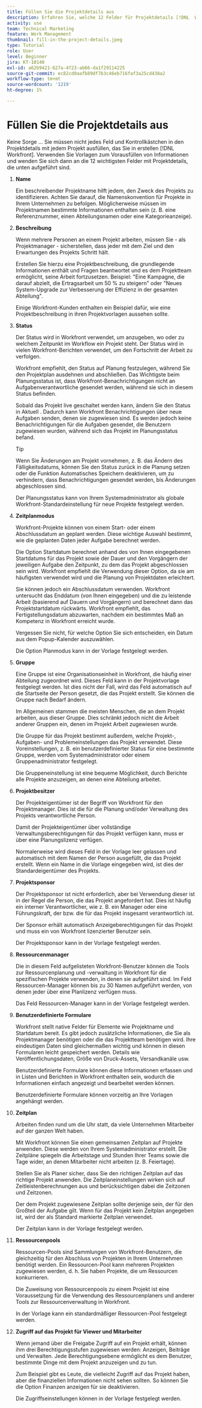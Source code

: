 ```yaml
---
title: Füllen Sie die Projektdetails aus
description: Erfahren Sie, welche 12 Felder für Projektdetails [!DNL  Workfront] empfiehlt, beim Erstellen eines Projekts auszufüllen.
activity: use
team: Technical Marketing
feature: Work Management
thumbnail: fill-in-the-project-details.jpeg
type: Tutorial
role: User
level: Beginner
jira: KT-10140
exl-id: a62b9421-627a-4f23-ab66-da1f29114225
source-git-commit: ec82cd0aafb89df7b3c46eb716faf3a25cd438a2
workflow-type: tm+mt
source-wordcount: '1219'
ht-degree: 1%

---
```


# Füllen Sie die Projektdetails aus

Keine Sorge ... Sie müssen nicht jedes Feld und Kontrollkästchen in den Projektdetails mit jedem Projekt ausfüllen, das Sie in erstellen [!DNL  Workfront]. Verwenden Sie Vorlagen zum Vorausfüllen von Informationen und wenden Sie sich dann an die 12 wichtigsten Felder mit Projektdetails, die unten aufgeführt sind.

1. **Name**

   Ein beschreibender Projektname hilft jedem, den Zweck des Projekts zu identifizieren. Achten Sie darauf, die Namenskonvention für Projekte in Ihrem Unternehmen zu befolgen. Möglicherweise müssen im Projektnamen bestimmte Informationen enthalten sein (z. B. eine Referenznummer, einen Abteilungsnamen oder eine Kategorieanzeige).


1. **Beschreibung**

   Wenn mehrere Personen an einem Projekt arbeiten, müssen Sie - als Projektmanager - sicherstellen, dass jeder mit dem Ziel und den Erwartungen des Projekts Schritt hält.

   Erstellen Sie hierzu eine Projektbeschreibung, die grundlegende Informationen enthält und Fragen beantwortet und es dem Projektteam ermöglicht, seine Arbeit fortzusetzen. Beispiel: &quot;Eine Kampagne, die darauf abzielt, die Ertragsarbeit um 50 % zu steigern&quot; oder &quot;Neues System-Upgrade zur Verbesserung der Effizienz in der gesamten Abteilung&quot;.

   Einige Workfront-Kunden enthalten ein Beispiel dafür, wie eine Projektbeschreibung in ihren Projektvorlagen aussehen sollte.

1. **Status**

   Der Status wird in Workfront verwendet, um anzugeben, wo oder zu welchem Zeitpunkt im Workflow ein Projekt steht. Der Status wird in vielen Workfront-Berichten verwendet, um den Fortschritt der Arbeit zu verfolgen.

   Workfront empfiehlt, den Status auf Planung festzulegen, während Sie den Projektplan ausdehnen und abschließen. Das Wichtigste beim Planungsstatus ist, dass Workfront-Benachrichtigungen nicht an Aufgabenverantwortliche gesendet werden, während sie sich in diesem Status befinden.

   Sobald das Projekt live geschaltet werden kann, ändern Sie den Status in Aktuell . Dadurch kann Workfront Benachrichtigungen über neue Aufgaben senden, denen sie zugewiesen sind. Es werden jedoch keine Benachrichtigungen für die Aufgaben gesendet, die Benutzern zugewiesen wurden, während sich das Projekt im Planungsstatus befand.

   >[!TIP]
   >
   >  Wenn Sie Änderungen am Projekt vornehmen, z. B. das Ändern des Fälligkeitsdatums, können Sie den Status zurück in die Planung setzen oder die Funktion Automatisches Speichern deaktivieren, um zu verhindern, dass Benachrichtigungen gesendet werden, bis Änderungen abgeschlossen sind.

   Der Planungsstatus kann von Ihrem Systemadministrator als globale Workfront-Standardeinstellung für neue Projekte festgelegt werden.

1. **Zeitplanmodus**

   Workfront-Projekte können von einem Start- oder einem Abschlussdatum an geplant werden. Diese wichtige Auswahl bestimmt, wie die geplanten Daten jeder Aufgabe berechnet werden.

   Die Option Startdatum berechnet anhand des von Ihnen eingegebenen Startdatums für das Projekt sowie der Dauer und den Vorgängern der jeweiligen Aufgabe den Zeitpunkt, zu dem das Projekt abgeschlossen sein wird. Workfront empfiehlt die Verwendung dieser Option, da sie am häufigsten verwendet wird und die Planung von Projektdaten erleichtert.

   Sie können jedoch ein Abschlussdatum verwenden. Workfront untersucht das Enddatum (von Ihnen eingegeben) und die zu leistende Arbeit (basierend auf Dauern und Vorgängern) und berechnet dann das Projektstartdatum rückwärts. Workfront empfiehlt, das Fertigstellungsdatum abzuwarten, nachdem ein bestimmtes Maß an Kompetenz in Workfront erreicht wurde.

   Vergessen Sie nicht, für welche Option Sie sich entscheiden, ein Datum aus dem Popup-Kalender auszuwählen.

   Die Option Planmodus kann in der Vorlage festgelegt werden.

1. **Gruppe**

   Eine Gruppe ist eine Organisationseinheit in Workfront, die häufig einer Abteilung zugeordnet wird. Dieses Feld kann in der Projektvorlage festgelegt werden. Ist dies nicht der Fall, wird das Feld automatisch auf die Startseite der Person gesetzt, die das Projekt erstellt. Sie können die Gruppe nach Bedarf ändern.

   Im Allgemeinen stammen die meisten Menschen, die an dem Projekt arbeiten, aus dieser Gruppe. Dies schränkt jedoch nicht die Arbeit anderer Gruppen ein, denen im Projekt Arbeit zugewiesen wurde.

   Die Gruppe für das Projekt bestimmt außerdem, welche Projekt-, Aufgaben- und Problemeinstellungen das Projekt verwendet. Diese Voreinstellungen, z. B. ein benutzerdefinierter Status für eine bestimmte Gruppe, werden vom Systemadministrator oder einem Gruppenadministrator festgelegt.

   Die Gruppeneinstellung ist eine bequeme Möglichkeit, durch Berichte alle Projekte anzuzeigen, an denen eine Abteilung arbeitet.

1. **Projektbesitzer**

   Der Projekteigentümer ist der Begriff von Workfront für den Projektmanager. Dies ist die für die Planung und/oder Verwaltung des Projekts verantwortliche Person.

   Damit der Projekteigentümer über vollständige Verwaltungsberechtigungen für das Projekt verfügen kann, muss er über eine Planungslizenz verfügen.

   Normalerweise wird dieses Feld in der Vorlage leer gelassen und automatisch mit dem Namen der Person ausgefüllt, die das Projekt erstellt. Wenn ein Name in die Vorlage eingegeben wird, ist dies der Standardeigentümer des Projekts.

1. **Projektsponsor**

   Der Projektsponsor ist nicht erforderlich, aber bei Verwendung dieser ist in der Regel die Person, die das Projekt angefordert hat. Dies ist häufig ein interner Verantwortlicher, wie z. B. ein Manager oder eine Führungskraft, der bzw. die für das Projekt insgesamt verantwortlich ist.

   Der Sponsor erhält automatisch Anzeigeberechtigungen für das Projekt und muss ein von Workfront lizenzierter Benutzer sein.

   Der Projektsponsor kann in der Vorlage festgelegt werden.

1. **Ressourcenmanager**

   Die in diesem Feld aufgelisteten Workfront-Benutzer können die Tools zur Ressourcenplanung und -verwaltung in Workfront für die spezifischen Projekte verwenden, in denen sie aufgeführt sind. Im Feld Ressourcen-Manager können bis zu 30 Namen aufgeführt werden, von denen jeder über eine Planlizenz verfügen muss.

   Das Feld Ressourcen-Manager kann in der Vorlage festgelegt werden.

1. **Benutzerdefinierte Formulare**

   Workfront stellt native Felder für Elemente wie Projektname und Startdatum bereit. Es gibt jedoch zusätzliche Informationen, die Sie als Projektmanager benötigen oder die das Projektteam benötigen wird. Ihre eindeutigen Daten sind gleichermaßen wichtig und können in diesen Formularen leicht gespeichert werden. Details wie Veröffentlichungsdaten, Größe von Druck-Assets, Versandkanäle usw.

   Benutzerdefinierte Formulare können diese Informationen erfassen und in Listen und Berichten in Workfront enthalten sein, wodurch die Informationen einfach angezeigt und bearbeitet werden können.

   Benutzerdefinierte Formulare können vorzeitig an Ihre Vorlagen angehängt werden.

1. **Zeitplan**

   Arbeiten finden rund um die Uhr statt, da viele Unternehmen Mitarbeiter auf der ganzen Welt haben.

   Mit Workfront können Sie einen gemeinsamen Zeitplan auf Projekte anwenden. Diese werden von Ihrem Systemadministrator erstellt. Die Zeitpläne spiegeln die Arbeitstage und Stunden Ihrer Teams sowie die Tage wider, an denen Mitarbeiter nicht arbeiten (z. B. Feiertage).

   Stellen Sie als Planer sicher, dass Sie den richtigen Zeitplan auf das richtige Projekt anwenden. Die Zeitplaneinstellungen wirken sich auf Zeitleistenberechnungen aus und berücksichtigen dabei die Zeitzonen und Zeitzonen.

   Der dem Projekt zugewiesene Zeitplan sollte derjenige sein, der für den Großteil der Aufgabe gilt. Wenn für das Projekt kein Zeitplan angegeben ist, wird der als Standard markierte Zeitplan verwendet.

   Der Zeitplan kann in der Vorlage festgelegt werden.

1. **Ressourcenpools**

   Ressourcen-Pools sind Sammlungen von Workfront-Benutzern, die gleichzeitig für den Abschluss von Projekten in Ihrem Unternehmen benötigt werden. Ein Ressourcen-Pool kann mehreren Projekten zugewiesen werden, d. h. Sie haben Projekte, die um Ressourcen konkurrieren.

   Die Zuweisung von Ressourcenpools zu einem Projekt ist eine Voraussetzung für die Verwendung des Ressourcenplaners und anderer Tools zur Ressourcenverwaltung in Workfront.

   In der Vorlage kann ein standardmäßiger Ressourcen-Pool festgelegt werden.

1. **Zugriff auf das Projekt für Viewer und Mitarbeiter**

   Wenn jemand über die Freigabe Zugriff auf ein Projekt erhält, können ihm drei Berechtigungsstufen zugewiesen werden: Anzeigen, Beiträge und Verwalten. Jede Berechtigungsebene ermöglicht es dem Benutzer, bestimmte Dinge mit dem Projekt anzuzeigen und zu tun.

   Zum Beispiel gibt es Leute, die vielleicht Zugriff auf das Projekt haben, aber die finanziellen Informationen nicht sehen sollten. So können Sie die Option Finanzen anzeigen für sie deaktivieren.

   Die Zugriffseinstellungen können in der Vorlage festgelegt werden.
